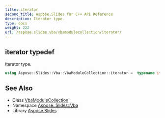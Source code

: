 ```yaml
---
title: iterator
second_title: Aspose.Slides for C++ API Reference
description: Iterator type.
type: docs
weight: 222
url: /aspose.slides.vba/vbamodulecollection/iterator/
---
```

## iterator typedef


Iterator type.

```cpp
using Aspose::Slides::Vba::VbaModuleCollection::iterator =  typename iterator_holder_type::iterator
```

## See Also

* Class [VbaModuleCollection](../)
* Namespace [Aspose::Slides::Vba](../../)
* Library [Aspose.Slides](../../../)